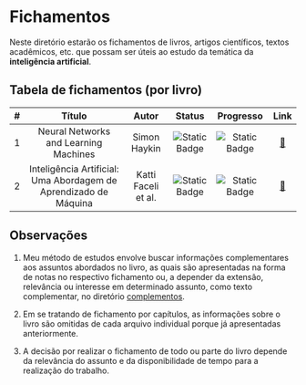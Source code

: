 # Fichamentos

Neste diretório estarão os fichamentos de livros, artigos científicos, textos acadêmicos, etc. que possam ser úteis ao estudo da temática da **inteligência artificial**.

## Tabela de fichamentos (por livro)

| # | Título | Autor | Status | Progresso | Link |
| :---: | :---: | :---: | :---: | :---: | :---: |
|1 | Neural Networks and Learning Machines | Simon Haykin | ![Static Badge](https://img.shields.io/badge/Suspenso-grey) | ![Static Badge](https://img.shields.io/badge/2_/_17-grey) | [🔗](./neural-networks-and-learning-machines-simon-haykin/README.md) |
|2 | Inteligência Artificial: Uma Abordagem de Aprendizado de Máquina | Katti Faceli et al. | ![Static Badge](https://img.shields.io/badge/Estudando-grey) | ![Static Badge](https://img.shields.io/badge/2_/_35-grey) | [🔗](./inteligencia-artificial-uma-abordagem-de-am/README.md) |

## Observações

1. Meu método de estudos envolve buscar informações complementares aos assuntos abordados no livro, as quais são apresentadas na forma de notas no respectivo fichamento ou, a depender da extensão, relevância ou interesse em determinado assunto, como texto complementar, no diretório [complementos](./complementos).

2. Em se tratando de fichamento por capítulos, as informações sobre o livro são omitidas de cada arquivo individual porque já apresentadas anteriormente.

3. A decisão por realizar o fichamento de todo ou parte do livro depende da relevância do assunto e da disponibilidade de tempo para a realização do trabalho.
